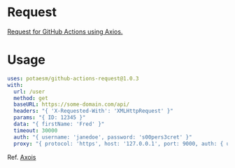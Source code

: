 # Request

[Request for GitHub Actions using Axios.](https://github.com/potaesm/github-actions-request)

# Usage

```yml
uses: potaesm/github-actions-request@1.0.3
with:
  url: /user
  method: get
  baseURL: https://some-domain.com/api/
  headers: "{ 'X-Requested-With': 'XMLHttpRequest' }"
  params: "{ ID: 12345 }"
  data: "{ firstName: 'Fred' }"
  timeout: 30000
  auth: "{ username: 'janedoe', password: 's00pers3cret' }"
  proxy: "{ protocol: 'https', host: '127.0.0.1', port: 9000, auth: { username: 'mikeymike', password: 'rapunz3l' }}"
```
Ref. [Axois](https://www.npmjs.com/package/axios#request-config)